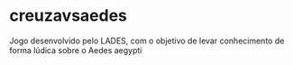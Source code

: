 # creuzavsaedes
Jogo desenvolvido pelo LADES, com o objetivo de levar conhecimento de forma lúdica sobre o Aedes aegypti
